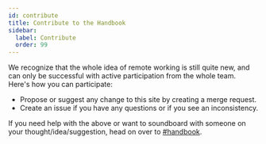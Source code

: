 ```yaml
---
id: contribute
title: Contribute to the Handbook
sidebar:
  label: Contribute
  order: 99
---
```


We recognize that the whole idea of remote working is still quite new, and can only be successful with active participation from the whole team. Here's how you can participate:

- Propose or suggest any change to this site by creating a merge request.
- Create an issue if you have any questions or if you see an inconsistency.

If you need help with the above or want to soundboard with someone on your thought/idea/suggestion, head on over to [#handbook](https://axioned.slack.com/archives/C02UV6BREDU).
